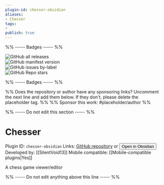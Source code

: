 ```yaml
---
plugin-id: chesser-obsidian
aliases:
- Chesser
tags: 
- 
publish: true
---
```


%% ----- Badges ----- %%

![GitHub all releases](https://img.shields.io/github/downloads/SilentVoid13/Chesser/total?color=573E7A&logo=github&style=for-the-badge)   
![GitHub manifest version](https://img.shields.io/github/manifest-json/v/SilentVoid13/Chesser?color=573E7A&logo=github&style=for-the-badge)   
![GitHub issues by-label](https://img.shields.io/github/issues/SilentVoid13/Chesser/help%20wanted?color=573E7A&logo=github&style=for-the-badge)   
![GitHub Repo stars](https://img.shields.io/github/stars/SilentVoid13/Chesser?color=573E7A&logo=github&style=for-the-badge)

%% ----- Badges ----- %%

%% Does the repository or author have any sponsoring links? Uncomment the next line and add them below. If they don't, please delete the placeholder tag. %%
%% Sponsor this work: #placeholder/author %%

%% ----- Do not edit this section ----- %%

# Chesser

Plugin ID: `chesser-obsidian`
Links: [GitHub repository](https://github.com/SilentVoid13/Chesser) or [<button id=HH>Open in Obsidian</button>](obsidian://goto-plugin?id=chesser-obsidian)
Developed by: [[SilentVoid13]]
Mobile compatible: [[Mobile-compatible plugins|Yes]]

A chess game viewer/editor

%% ----- Do not edit anything above this line ----- %% 
